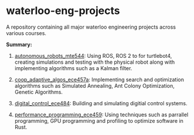# waterloo-eng-projects
A repository containing all major waterloo engineering projects across various courses. 

**Summary:** 

1. [autonomous_robots_mte544](./autonomous_robots_mte544): Using ROS, ROS 2 to for turtlebot4, creating simulations
and testing with the physical robot along with implementing algorithms such as a Kalman filter.

2. [coop_adaptive_algos_ece457a](./coop_adaptive_algos_ece457a): Implementing search and optimization algorithms such as Simulated Annealing, Ant Colony Optimization, Genetic Algorithms. 

3. [digital_control_ece484](./digital_control_ece484): Building and simulating digitial control systems. 

4. [performance_programming_ece459](./performance_programming_ece459): Using techniques such as parrallel programming, GPU programming and profiling to optimize software in Rust.

